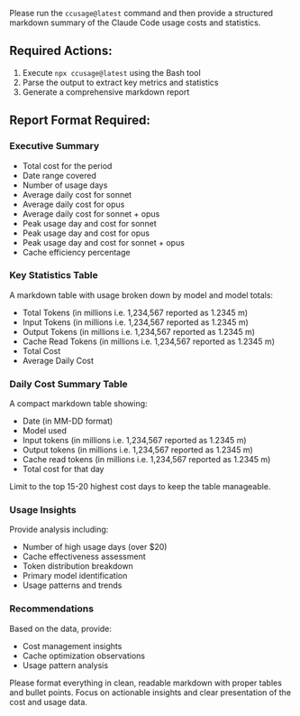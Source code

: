 Please run the `ccusage@latest` command and then provide a structured markdown summary of the Claude Code usage costs and statistics.

## Required Actions:
1. Execute `npx ccusage@latest` using the Bash tool
2. Parse the output to extract key metrics and statistics
3. Generate a comprehensive markdown report

## Report Format Required:

### Executive Summary
- Total cost for the period
- Date range covered
- Number of usage days
- Average daily cost for sonnet
- Average daily cost for opus
- Average daily cost for sonnet + opus
- Peak usage day and cost for sonnet
- Peak usage day and cost for opus
- Peak usage day and cost for sonnet + opus
- Cache efficiency percentage

### Key Statistics Table
A markdown table with usage broken down by model and model totals:
- Total Tokens (in millions i.e. 1,234,567 reported as 1.2345 m)
- Input Tokens (in millions i.e. 1,234,567 reported as 1.2345 m)
- Output Tokens (in millions i.e. 1,234,567 reported as 1.2345 m)
- Cache Read Tokens (in millions i.e. 1,234,567 reported as 1.2345 m)
- Total Cost
- Average Daily Cost

### Daily Cost Summary Table
A compact markdown table showing:
- Date (in MM-DD format)
- Model used
- Input tokens (in millions i.e. 1,234,567 reported as 1.2345 m)
- Output tokens (in millions i.e. 1,234,567 reported as 1.2345 m)
- Cache read tokens (in millions i.e. 1,234,567 reported as 1.2345 m)
- Total cost for that day

Limit to the top 15-20 highest cost days to keep the table manageable.

### Usage Insights
Provide analysis including:
- Number of high usage days (over $20)
- Cache effectiveness assessment
- Token distribution breakdown
- Primary model identification
- Usage patterns and trends

### Recommendations
Based on the data, provide:
- Cost management insights
- Cache optimization observations
- Usage pattern analysis

Please format everything in clean, readable markdown with proper tables and bullet points. Focus on actionable insights and clear presentation of the cost and usage data.